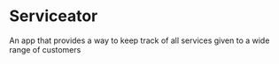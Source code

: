 # Serviceator
An app that provides a way to keep track of all services given to a wide range of customers
